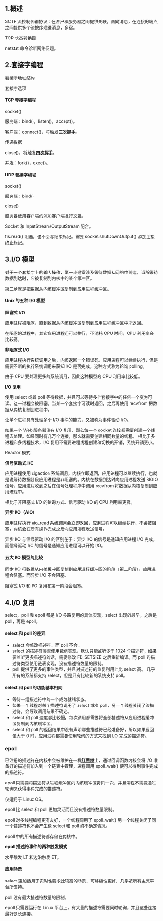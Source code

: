 ## 1.概述

SCTP 流控制传输协议：在客户和服务器之间提供关联，面向消息，在连接的端点之间提供多个流按序递送消息，多宿。

TCP 状态转换图

netstat 命令诊断网络问题。



## 2.套接字编程

套接字地址结构

套接字选项

#### TCP 套接字编程

socket()

服务端：bind()，listen()，accept()。

客户端：connect()，将触发<u>**三次握手**</u>。

传递数据

close()，将触发<u>**四次挥手**</u>。

并发：fork()，exec()。

#### UDP 套接字编程

socket()

服务端：bind()

close()



服务器使用客户端的流和客户端进行交互。

Socket 和 InputStream/OutputStream 配合。

fis.read() 阻塞，也不会写结束标记。需要 socket.shutDownOutput() 添加连接终止标记。



## 3.I/O 模型

对于一个套接字上的输入操作，第一步通常涉及等待数据从网络中到达。当所等待数据到达时，它被复制到内核中的某个缓冲区。

第二步就是把数据从内核缓冲区复制到应用进程缓冲区。

#### Unix 的五种 I/O 模型

**阻塞式 I/O**

应用进程被阻塞，直到数据从内核缓冲区复制到应用进程缓冲区中才返回。

在阻塞的过程中，其它应用进程还可以执行，不消耗 CPU 时间，CPU 利用率会比较高。

**非阻塞式 I/O**

应用进程执行系统调用之后，内核返回一个错误码。应用进程可以继续执行，但是需要不断的执行系统调用来获知 I/O 是否完成，这种方式称为轮询 polling。

由于 CPU 要处理更多的系统调用，因此这种模型的 CPU 利用率比较低。

**I/O 复用**

使用 select 或者 poll 等待数据，并且可以等待多个套接字中的任何一个变为可读。这一过程会被阻塞，当某一个套接字可读时返回，之后再使用 recvfrom 把数据从内核复制到进程中。

让单个进程具有处理多个 I/O 事件的能力，又被称为事件驱动 I/O。

如果一个 Web 服务器没有 I/O 复用，那么每一个 socket 连接都需要创建一个线程去处理。如果同时有几万个连接，那么就需要创建相同数量的线程。
相比于多进程和多线程技术，I/O 复用不需要进程线程创建和切换的开销，系统开销更小。

Reactor 模式

**信号驱动式 I/O**

应用进程使用 sigaction 系统调用，内核立即返回，应用进程可以继续执行，也就是说等待数据阶段应用进程是非阻塞的。内核在数据到达时向应用进程发送 SIGIO 信号，应用进程收到之后在信号处理程序中调用 recvfrom 将数据从内核复制到应用进程中。

相比于非阻塞式 I/O 的轮询方式，信号驱动 I/O 的 CPU 利用率更高。

**异步 I/O（AIO）**

应用进程执行 aio_read 系统调用会立即返回，应用进程可以继续执行，不会被阻塞，内核会在所有操作完成之后向应用进程发送信号。

异步 I/O 与信号驱动 I/O 的区别在于：异步 I/O 的信号是通知应用进程 I/O 完成，而信号驱动 I/O 的信号是通知应用进程可以开始 I/O。

#### 五大 I/O 模型的比较

同步 I/O 将数据从内核缓冲区复制到应用进程缓冲区的阶段（第二阶段），应用进程会阻塞。而异步 I/O 不会阻塞。

阻塞式 I/O 和 I/O 复用在第一阶段会阻塞。



## 4.I/O 复用

select，poll 和 epoll 都是 I/O 多路复用的具体实现，select 出现的最早，之后是 poll，再是 epoll。

#### select 和 poll 的差异

- select 会修改描述符，而 poll 不会。
- select 的描述符类型使用数组实现，默认只能监听少于 1024 个描述符，如果要监听更多描述符的话，需要修改 FD_SETSIZE 之后重新编译。而 poll 的描述符类型使用链表实现，没有描述符数量的限制。
- poll 提供了更多的事件类型，并且对描述符的重复利用上比 select 高。
  几乎所有的系统都支持 select，但是只有比较新的系统支持 poll。

#### select 和 poll 的功能基本相同

- 等待一组描述符中的一个成为就绪状态。
- 如果一个线程对某个描述符调用了 select 或者 poll，另一个线程关闭了该描述符，会导致调用结果不确定。
- select 和 poll 速度都比较慢，每次调用都需要将全部描述符从应用进程缓冲区复制到内核缓冲区。
- select 和 poll 的返回结果中没有声明哪些描述符已经准备好，所以如果返回值大于 0 时，应用进程都需要使用轮询的方式来找到 I/O 完成的描述符。

### epoll

已注册的描述符在内核中会被维护在一棵<u>**红黑树**</u>上，通过回调函数内核会将 I/O 准备好的描述符加入到一个链表中管理，进程调用 epoll_wait() 便可以得到事件完成的描述符。

epoll 只需要将描述符从进程缓冲区向内核缓冲区拷贝一次，并且进程不需要通过轮询来获得事件完成的描述符。

仅适用于 Linux OS。

epoll 比 select 和 poll 更加灵活而且没有描述符数量限制。

epoll 对多线程编程更有友好，一个线程调用了 epoll_wait() 另一个线程关闭了同一个描述符也不会产生像 select 和 poll 的不确定情况。

epoll 中的所有描述符都存储在内核中。

**epoll 描述符事件的两种触发模式**

水平触发 LT 和边沿触发 ET。

#### **应用场景**

select 更加适用于实时性要求比较高的场景，可移植性更好，几乎被所有主流平台所支持。

poll 没有最大描述符数量的限制。

epoll 只需要运行在 Linux 平台上，有大量的描述符需要同时轮询，并且这些连接最好是长连接。